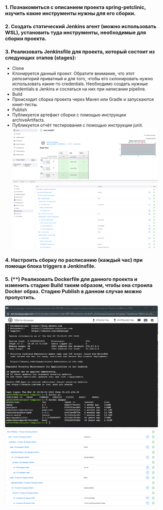 ### 1. Познакомиться с описанием проекта spring-petclinic, изучить какие инструменты нужны для его сборки.
### 2. Создать статический Jenkins агент (можно использовать WSL), установить туда инструменты, необходимые для сборки проекта.
### 3. Реализовать Jenkinsfile для проекта, который состоит из следующих этапов (stages):
- Clone
- Клонируется данный проект. Обратите внимание, что этот репозиторий приватный и для того, чтобы его склонировать нужно использовать какие-то credentials. Необходимо создать нужные credentials в Jenkins и сослаться на них при написании pipeline.
- Build
- Происходит сборка проекта через Maven или Gradle и запускаются юнит-тесты.
- Publish
- Публикуется артефакт сборки с помощью инструкции archiveArtifacts.
- Публикуется отчёт тестирования с помощью инструкции junit.
![Alt text](images/task3.png)
![Alt text](images/task32.png)
### 4. Настроить сборку по расписанию (каждый час) при помощи блока triggers в Jenkinsfile.

### 5. (**) Реализовать Dockerfile для данного проекта и изменить стадию Build таким образом, чтобы она строила Docker образ. Стадию Publish в данном случае можно пропустить.
![Alt text](images/docimg.png)
![Alt text](images/docimgtasks.png)